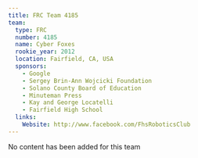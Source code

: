 ```yaml
---
title: FRC Team 4185
team:
  type: FRC
  number: 4185
  name: Cyber Foxes
  rookie_year: 2012
  location: Fairfield, CA, USA
  sponsors:
    - Google
    - Sergey Brin-Ann Wojcicki Foundation
    - Solano County Board of Education
    - Minuteman Press
    - Kay and George Locatelli
    - Fairfield High School
  links:
    Website: http://www.facebook.com/FhsRoboticsClub
---
```

No content has been added for this team